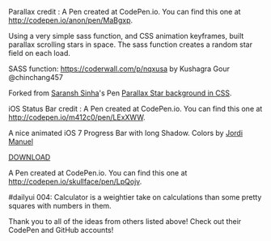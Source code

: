 Parallax credit : A Pen created at CodePen.io. You can find this one at http://codepen.io/anon/pen/MaBgxp.

Using a very simple sass function, and CSS animation keyframes, built parallax scrolling stars in space. The sass function creates a random star field on each load.

SASS function:
https://coderwall.com/p/nqxusa
by Kushagra Gour @chinchang457

Forked from [Saransh Sinha](http://codepen.io/saransh/)'s Pen [Parallax Star background in CSS](http://codepen.io/saransh/pen/BKJun/).

iOS Status Bar credit : A Pen created at CodePen.io. You can find this one at http://codepen.io/m412c0/pen/LExXWW.

 A nice animated iOS 7 Progress Bar with long Shadow.
Colors by <a href="http://drbl.in/jGvu">Jordi Manuel</a>

<a href="http://drbl.in/nspM">DOWNLOAD</a>

A Pen created at CodePen.io. You can find this one at http://codepen.io/skullface/pen/LpQojv.

 #dailyui 004: Calculator is a weightier take on calculations than some pretty squares with numbers in them.
 
 Thank you to all of the ideas from others listed above! Check out their CodePen and GitHub accounts!
